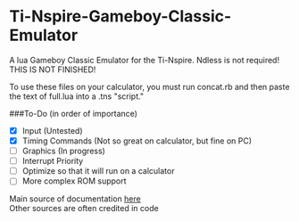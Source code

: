 # Ti-Nspire-Gameboy-Classic-Emulator  
A lua Gameboy Classic Emulator for the Ti-Nspire. Ndless is not required! THIS IS NOT FINISHED!  
  
To use these files on your calculator, you must run concat.rb and then paste the text of full.lua into a .tns "script."  
  
###To-Do (in order of importance)
- [x] Input (Untested)
- [x] Timing Commands (Not so great on calculator, but fine on PC)
- [ ] Graphics (In progress)
- [ ] Interrupt Priority
- [ ] Optimize so that it will run on a calculator
- [ ] More complex ROM support
  
Main source of documentation [here](http://marc.rawer.de/Gameboy/Docs/GBCPUman.pdf)  
Other sources are often credited in code
